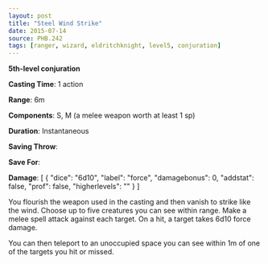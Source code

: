 ```yaml
---
layout: post
title: "Steel Wind Strike"
date: 2015-07-14
source: PHB.242
tags: [ranger, wizard, eldritchknight, level5, conjuration]
---
```


**5th-level conjuration**

**Casting Time**: 1 action

**Range**: 6m

**Components**: S, M (a melee weapon worth at least 1 sp)

**Duration**: Instantaneous

**Saving Throw**:

**Save For**:

**Damage**: [ { "dice": "6d10", "label": "force", "damagebonus": 0, "addstat": false, "prof": false, "higherlevels": "" } ]

You flourish the weapon used in the casting and then vanish to strike like the wind. Choose up to five creatures you can see within range. Make a melee spell
attack against each target. On a hit, a target takes 6d10 force damage.

You can then teleport to an unoccupied space you can see within 1m of one of the targets you hit or missed.